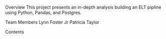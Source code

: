 Overview
This project presents an in-depth analysis building an ELT pipline using Python, Pandas, and Postgres.

Team Members
Lynn Foster Jr
Patricia Taylor

Contents
